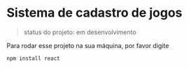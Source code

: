 # Sistema de cadastro de jogos 

> status do projeto: em desenvolvimento

Para rodar esse projeto na sua máquina, por favor digite

```
npm install react
```
